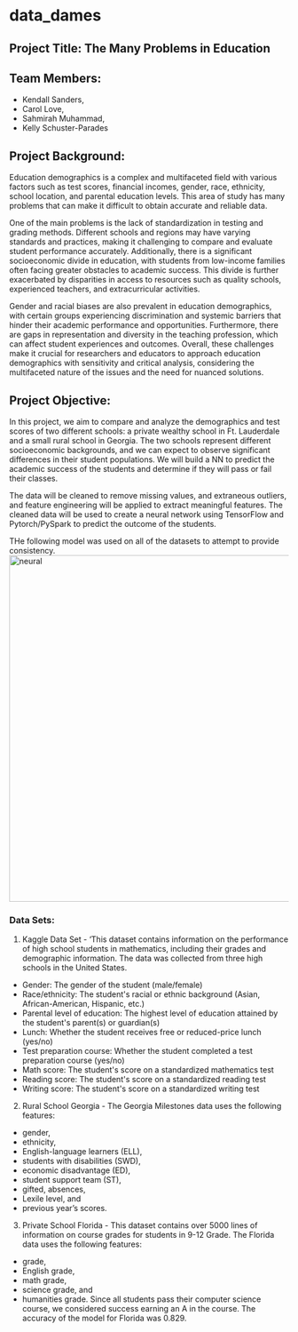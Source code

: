 # data_dames

## Project Title: The Many Problems in Education

## Team Members:
* Kendall Sanders, 
* Carol Love, 
* Sahmirah Muhammad, 
* Kelly Schuster-Parades

## Project Background:

Education demographics is a complex and multifaceted field with various factors such as test scores, financial incomes, gender, race, ethnicity, school location, and parental education levels. This area of study has many problems that can make it difficult to obtain accurate and reliable data.

One of the main problems is the lack of standardization in testing and grading methods. Different schools and regions may have varying standards and practices, making it challenging to compare and evaluate student performance accurately.
Additionally, there is a significant socioeconomic divide in education, with students from low-income families often facing greater obstacles to academic success. This divide is further exacerbated by disparities in access to resources such as quality schools, experienced teachers, and extracurricular activities.

Gender and racial biases are also prevalent in education demographics, with certain groups experiencing discrimination and systemic barriers that hinder their academic performance and opportunities. Furthermore, there are gaps in representation and diversity in the teaching profession, which can affect student experiences and outcomes.
Overall, these challenges make it crucial for researchers and educators to approach education demographics with sensitivity and critical analysis, considering the multifaceted nature of the issues and the need for nuanced solutions.

## Project Objective: 

In this project, we aim to compare and analyze the demographics and test scores of two different schools: a private wealthy school in Ft. Lauderdale and a small rural school in Georgia. The two schools represent different socioeconomic backgrounds, and we can expect to observe significant differences in their student populations. We will build a NN to predict the academic success of the students and determine if they will pass or fail their classes. 

The data will be cleaned to remove missing values, and extraneous outliers, and feature engineering will be applied to extract meaningful features. The cleaned data will be used to create a neural network using TensorFlow and Pytorch/PySpark to predict the outcome of the students.

THe following model was used on all of the datasets to attempt to provide consistency.<img width="624" alt="neural" src="https://github.com/gamountainmama/data_dames/assets/40581033/fd2bcaae-fbc9-4232-8f89-c4bb16d19bd5">


### Data Sets:
1) Kaggle Data Set - ‘This dataset contains information on the performance of high school students in mathematics, including their grades and demographic information. The data was collected from three high schools in the United States. 
* Gender: The gender of the student (male/female)
* Race/ethnicity: The student's racial or ethnic background (Asian, African-American, Hispanic, etc.)
* Parental level of education: The highest level of education attained by the student's parent(s) or guardian(s)
* Lunch: Whether the student receives free or reduced-price lunch (yes/no)
* Test preparation course: Whether the student completed a test preparation course (yes/no)
* Math score: The student's score on a standardized mathematics test
* Reading score: The student's score on a standardized reading test
* Writing score: The student's score on a standardized writing test

2) Rural School Georgia - The Georgia Milestones data uses the following features: 
* gender, 
* ethnicity, 
* English-language learners (ELL), 
* students with disabilities (SWD), 
* economic disadvantage (ED), 
* student support team (ST), 
* gifted, absences, 
* Lexile level, and 
* previous year’s scores.


3) Private School Florida - This dataset contains over 5000 lines of information on course grades for students in 9-12 Grade. The Florida data uses the following features: 
* grade, 
* English grade, 
* math grade, 
* science grade, and 
* humanities grade. 
Since all students pass their computer science course, we considered success earning an A in the course. The accuracy of the model for Florida was 0.829.


